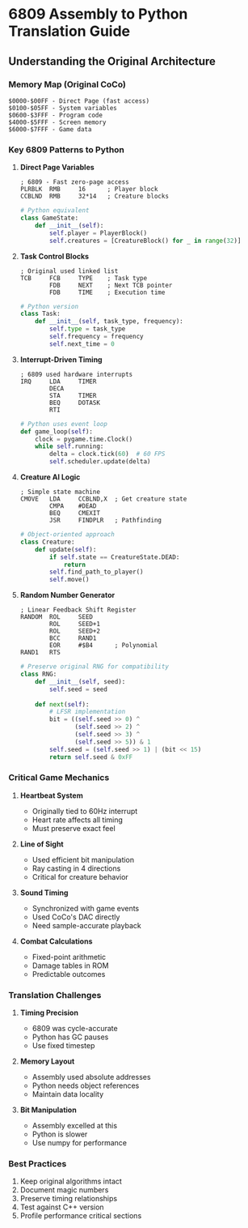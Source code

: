 # 6809 Assembly to Python Translation Guide

## Understanding the Original Architecture

### Memory Map (Original CoCo)
```
$0000-$00FF - Direct Page (fast access)
$0100-$05FF - System variables
$0600-$3FFF - Program code
$4000-$5FFF - Screen memory
$6000-$7FFF - Game data
```

### Key 6809 Patterns to Python

1. **Direct Page Variables**
   ```assembly
   ; 6809 - Fast zero-page access
   PLRBLK  RMB     16      ; Player block
   CCBLND  RMB     32*14   ; Creature blocks
   ```
   ```python
   # Python equivalent
   class GameState:
       def __init__(self):
           self.player = PlayerBlock()
           self.creatures = [CreatureBlock() for _ in range(32)]
   ```

2. **Task Control Blocks**
   ```assembly
   ; Original used linked list
   TCB     FCB     TYPE    ; Task type
           FDB     NEXT    ; Next TCB pointer
           FDB     TIME    ; Execution time
   ```
   ```python
   # Python version
   class Task:
       def __init__(self, task_type, frequency):
           self.type = task_type
           self.frequency = frequency
           self.next_time = 0
   ```

3. **Interrupt-Driven Timing**
   ```assembly
   ; 6809 used hardware interrupts
   IRQ     LDA     TIMER
           DECA
           STA     TIMER
           BEQ     DOTASK
           RTI
   ```
   ```python
   # Python uses event loop
   def game_loop(self):
       clock = pygame.time.Clock()
       while self.running:
           delta = clock.tick(60)  # 60 FPS
           self.scheduler.update(delta)
   ```

4. **Creature AI Logic**
   ```assembly
   ; Simple state machine
   CMOVE   LDA     CCBLND,X  ; Get creature state
           CMPA    #DEAD
           BEQ     CMEXIT
           JSR     FINDPLR   ; Pathfinding
   ```
   ```python
   # Object-oriented approach
   class Creature:
       def update(self):
           if self.state == CreatureState.DEAD:
               return
           self.find_path_to_player()
           self.move()
   ```

5. **Random Number Generator**
   ```assembly
   ; Linear Feedback Shift Register
   RANDOM  ROL     SEED
           ROL     SEED+1
           ROL     SEED+2
           BCC     RAND1
           EOR     #$B4      ; Polynomial
   RAND1   RTS
   ```
   ```python
   # Preserve original RNG for compatibility
   class RNG:
       def __init__(self, seed):
           self.seed = seed
           
       def next(self):
           # LFSR implementation
           bit = ((self.seed >> 0) ^ 
                  (self.seed >> 2) ^ 
                  (self.seed >> 3) ^ 
                  (self.seed >> 5)) & 1
           self.seed = (self.seed >> 1) | (bit << 15)
           return self.seed & 0xFF
   ```

### Critical Game Mechanics

1. **Heartbeat System**
   - Originally tied to 60Hz interrupt
   - Heart rate affects all timing
   - Must preserve exact feel

2. **Line of Sight**
   - Used efficient bit manipulation
   - Ray casting in 4 directions
   - Critical for creature behavior

3. **Sound Timing**
   - Synchronized with game events
   - Used CoCo's DAC directly
   - Need sample-accurate playback

4. **Combat Calculations**
   - Fixed-point arithmetic
   - Damage tables in ROM
   - Predictable outcomes

### Translation Challenges

1. **Timing Precision**
   - 6809 was cycle-accurate
   - Python has GC pauses
   - Use fixed timestep

2. **Memory Layout**
   - Assembly used absolute addresses
   - Python needs object references
   - Maintain data locality

3. **Bit Manipulation**
   - Assembly excelled at this
   - Python is slower
   - Use numpy for performance

### Best Practices

1. Keep original algorithms intact
2. Document magic numbers
3. Preserve timing relationships
4. Test against C++ version
5. Profile performance critical sections